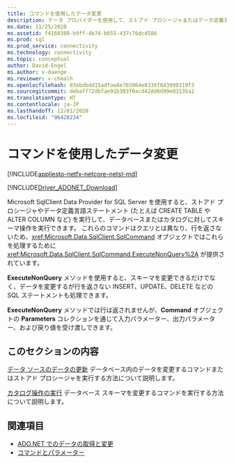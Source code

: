 ```yaml
---
title: コマンドを使用したデータ変更
description: データ プロバイダーを使用して、ストアド プロシージャまたはデータ定義言語 (DDL) のステートメントを実行する方法について説明します。
ms.date: 11/25/2020
ms.assetid: f4160389-b9ff-4b74-b655-437c76dcd586
ms.prod: sql
ms.prod_service: connectivity
ms.technology: connectivity
ms.topic: conceptual
author: David-Engel
ms.author: v-daenge
ms.reviewer: v-chmalh
ms.openlocfilehash: 03ebdbdd15adfae8e765964e8338f043999319f3
ms.sourcegitcommit: debaff72dbfae91b303f0acd42dd6d99e03135a2
ms.translationtype: HT
ms.contentlocale: ja-JP
ms.lasthandoff: 12/01/2020
ms.locfileid: "96428234"
---
```

# <a name="using-commands-to-modify-data"></a>コマンドを使用したデータ変更

[!INCLUDE[appliesto-netfx-netcore-netst-md](../../includes/appliesto-netfx-netcore-netst-md.md)]

[!INCLUDE[Driver_ADONET_Download](../../includes/driver_adonet_download.md)]

Microsoft SqlClient Data Provider for SQL Server を使用すると、ストアド プロシージャやデータ定義言語ステートメント (たとえば CREATE TABLE や ALTER COLUMN など) を実行して、データベースまたはカタログに対してスキーマ操作を実行できます。 これらのコマンドはクエリとは異なり、行を返さないため、<xref:Microsoft.Data.SqlClient.SqlCommand> オブジェクトではこれらを処理するために <xref:Microsoft.Data.SqlClient.SqlCommand.ExecuteNonQuery%2A> が提供されています。

**ExecuteNonQuery** メソッドを使用すると、スキーマを変更できるだけでなく、データを変更するが行を返さない INSERT、UPDATE、DELETE などの SQL ステートメントも処理できます。

**ExecuteNonQuery** メソッドでは行は返されませんが、**Command** オブジェクトの **Parameters** コレクションを通じて入力パラメーター、出力パラメーター、および戻り値を受け渡しできます。

## <a name="in-this-section"></a>このセクションの内容

[データ ソースのデータの更新](update-data-inside-data-source.md) データベース内のデータを変更するコマンドまたはストアド プロシージャを実行する方法について説明します。

[カタログ操作の実行](perform-catalog-operations.md) データベース スキーマを変更するコマンドを実行する方法について説明します。

## <a name="see-also"></a>関連項目

- [ADO.NET でのデータの取得と変更](retrieving-modifying-data.md)
- [コマンドとパラメーター](commands-parameters.md)
